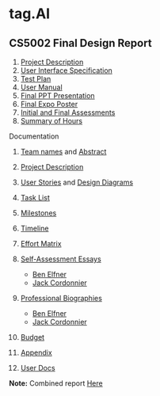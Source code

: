 # tag.AI

## CS5002 Final Design Report
1. [Project Description](Project-Description.md)
2. [User Interface Specification]()
3. [Test Plan](TestPlan.pdf)
4. [User Manual]()
5. [Final PPT Presentation](Expo%20Prez.pptx)
6. [Final Expo Poster](JBCE_Expo_Poster_DRAFTQR.pub)
7. [Initial and Final Assessments]()
8. [Summary of Hours]()

Documentation

1. [Team names](Project-Description.md) and [Abstract](abstract.md)
2. [Project Description](Project-Description.md)
3. [User Stories](User_Stories.md) and [Design Diagrams](Design_Diagrams/DesignDiagrams.md)
4. [Task List](Tasklist.md)
5. [Milestones](MilestonesTimelineandEffortMatrix.md#table-0-milestones)
6. [Timeline](MilestonesTimelineandEffortMatrix.md#table-1-timeline)
7. [Effort Matrix](MilestonesTimelineandEffortMatrix.md#table-2-effort-matrix)
8. [Self-Assessment Essays](writing_assignments/assignment3)
   - [Ben Elfner](writing_assignments/assignment3/BenElfnerIndividualCapstoneAssessment.md)
   - [Jack Cordonnier](writing_assignments/assignment3/Individual%20Capstone%20Assessment.docx)
9. [Professional Biographies](writing_assignments/assignment2)
   - [Ben Elfner](writing_assignments/assignment2/Professional%20Biography%20BE.md)
   - [Jack Cordonnier](writing_assignments/assignment2/Professional%20Biography%20JNC.md)
10. [Budget](SeniorDesignBudget.md)
11. [Appendix](Appendix.md)

12. [User Docs](docs/index.md)

**Note:** Combined report [Here](CSSeniorDesignFinalReport%20-%20Google%20Docs.pdf)

